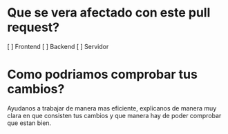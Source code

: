 # Que se vera afectado con este pull request?

[ ] Frontend
[ ] Backend
[ ] Servidor

# Como podriamos comprobar tus cambios?

Ayudanos a trabajar de manera mas eficiente, explicanos de manera muy clara en que consisten tus cambios y que manera hay de poder comprobar que estan bien.
